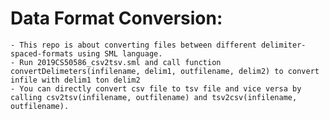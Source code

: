 # Data Format Conversion:
    - This repo is about converting files between different delimiter-spaced-formats using SML language.
    - Run 2019CS50586_csv2tsv.sml and call function convertDelimeters(infilename, delim1, outfilename, delim2) to convert infile with delim1 ton delim2
    - You can directly convert csv file to tsv file and vice versa by calling csv2tsv(infilename, outfilename) and tsv2csv(infilename, outfilename). 

